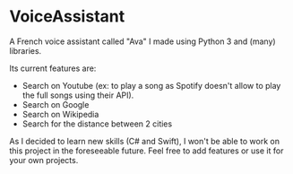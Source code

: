 # VoiceAssistant
A French voice assistant called "Ava" I made using Python 3 and (many) libraries.

Its current features are:
- Search on Youtube (ex: to play a song as Spotify doesn't allow to play the full songs using their API).
- Search on Google
- Search on Wikipedia
- Search for the distance between 2 cities

As I decided to learn new skills (C# and Swift), I won't be able to work on this project in the foreseeable future.
Feel free to add features or use it for your own projects.
